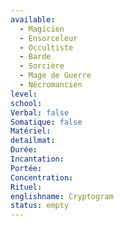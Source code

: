 ```yaml
---
available:
  - Magicien
  - Ensorceleur
  - Occultiste
  - Barde
  - Sorcière
  - Mage de Guerre
  - Nécromancien
level:
school:
Verbal: false
Somatique: false
Matériel:
detailmat:
Durée:
Incantation:
Portée:
Concentration:
Rituel:
englishname: Cryptogram
status: empty
---
```



